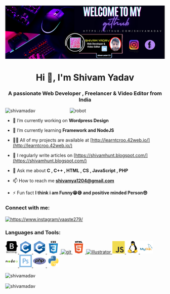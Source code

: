 ![logo](https://github.com/Shivamadav/Shivamadav/blob/main/Github%20Banner.png)

<h1 align="center">Hi 👋, I'm Shivam Yadav</h1>
<h3 align="center">A passionate Web Developer , Freelancer & Video Editor from India</h3>

<img align="right" src="https://media3.giphy.com/media/5k5vZwRFZR5aZeniqb/giphy.gif" alt="robot" width="300">

<p align="left"> <img src="https://komarev.com/ghpvc/?username=shivamadav&label=Profile%20views&color=0e75b6&style=flat" alt="shivamadav" /> </p>

- 🔭 I’m currently working on **Wordpress Design**

- 🌱 I’m currently learning **Framework and NodeJS**

- 👨‍💻 All of my projects are available at [http://learntcroo.42web.io/](http://learntcroo.42web.io/)

- 📝 I regularly write articles on [https://shivamhunt.blogspot.com/](https://shivamhunt.blogspot.com/)

- 💬 Ask me about **C , C++ , HTML , CS , JavaScript , PHP**

- 📫 How to reach me **shivamya1204@gmail.com**

- ⚡ Fun fact **I think i am Funny😁😅 and positive minded Person😎**

<h3 align="left">Connect with me:</h3>
<p align="left">
<a href="https://instagram.com/https://www.instagram/vaaste279/" target="blank"><img align="center" src="https://raw.githubusercontent.com/rahuldkjain/github-profile-readme-generator/master/src/images/icons/Social/instagram.svg" alt="https://www.instagram/vaaste279/" height="30" width="40" /></a>
</p>

<h3 align="left">Languages and Tools:</h3>
<p align="left"> <a href="https://getbootstrap.com" target="_blank" rel="noreferrer"> <img src="https://raw.githubusercontent.com/devicons/devicon/master/icons/bootstrap/bootstrap-plain-wordmark.svg" alt="bootstrap" width="40" height="40"/> </a> <a href="https://www.cprogramming.com/" target="_blank" rel="noreferrer"> <img src="https://raw.githubusercontent.com/devicons/devicon/master/icons/c/c-original.svg" alt="c" width="40" height="40"/> </a> <a href="https://www.w3schools.com/cpp/" target="_blank" rel="noreferrer"> <img src="https://raw.githubusercontent.com/devicons/devicon/master/icons/cplusplus/cplusplus-original.svg" alt="cplusplus" width="40" height="40"/> </a> <a href="https://www.w3schools.com/css/" target="_blank" rel="noreferrer"> <img src="https://raw.githubusercontent.com/devicons/devicon/master/icons/css3/css3-original-wordmark.svg" alt="css3" width="40" height="40"/> </a> <a href="https://git-scm.com/" target="_blank" rel="noreferrer"> <img src="https://www.vectorlogo.zone/logos/git-scm/git-scm-icon.svg" alt="git" width="40" height="40"/> </a> <a href="https://www.w3.org/html/" target="_blank" rel="noreferrer"> <img src="https://raw.githubusercontent.com/devicons/devicon/master/icons/html5/html5-original-wordmark.svg" alt="html5" width="40" height="40"/> </a> <a href="https://www.adobe.com/in/products/illustrator.html" target="_blank" rel="noreferrer"> <img src="https://www.vectorlogo.zone/logos/adobe_illustrator/adobe_illustrator-icon.svg" alt="illustrator" width="40" height="40"/> </a> <a href="https://developer.mozilla.org/en-US/docs/Web/JavaScript" target="_blank" rel="noreferrer"> <img src="https://raw.githubusercontent.com/devicons/devicon/master/icons/javascript/javascript-original.svg" alt="javascript" width="40" height="40"/> </a> <a href="https://www.linux.org/" target="_blank" rel="noreferrer"> <img src="https://raw.githubusercontent.com/devicons/devicon/master/icons/linux/linux-original.svg" alt="linux" width="40" height="40"/> </a> <a href="https://www.mysql.com/" target="_blank" rel="noreferrer"> <img src="https://raw.githubusercontent.com/devicons/devicon/master/icons/mysql/mysql-original-wordmark.svg" alt="mysql" width="40" height="40"/> </a> <a href="https://nodejs.org" target="_blank" rel="noreferrer"> <img src="https://raw.githubusercontent.com/devicons/devicon/master/icons/nodejs/nodejs-original-wordmark.svg" alt="nodejs" width="40" height="40"/> </a> <a href="https://www.photoshop.com/en" target="_blank" rel="noreferrer"> <img src="https://raw.githubusercontent.com/devicons/devicon/master/icons/photoshop/photoshop-line.svg" alt="photoshop" width="40" height="40"/> </a> <a href="https://www.php.net" target="_blank" rel="noreferrer"> <img src="https://raw.githubusercontent.com/devicons/devicon/master/icons/php/php-original.svg" alt="php" width="40" height="40"/> </a> <a href="https://www.python.org" target="_blank" rel="noreferrer"> <img src="https://raw.githubusercontent.com/devicons/devicon/master/icons/python/python-original.svg" alt="python" width="40" height="40"/> </a> </p>

<p><img align="center" src="https://github-readme-stats.vercel.app/api/top-langs?username=shivamadav&show_icons=true&locale=en&layout=compact" alt="shivamadav" /></p>

<p><img align="center" src="https://github-readme-streak-stats.herokuapp.com/?user=shivamadav&" alt="shivamadav" /></p>
